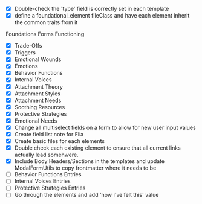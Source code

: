 ---
---

- [x] Double-check the 'type' field is correctly set in each template
- [x] define a foundational_element fileClass and have each element inherit the common traits from it

Foundations Forms Functioning
- [x] Trade-Offs
- [x] Triggers
- [x] Emotional Wounds
- [x] Emotions
- [x] Behavior Functions
- [x] Internal Voices
- [x] Attachment Theory
- [x] Attachment Styles
- [x] Attachment Needs
- [x] Soothing Resources
- [x] Protective Strategies
- [x] Emotional Needs
- [x] Change all multiselect fields on a form to allow for new user input values
- [x] Create field list note for Elia
- [x] Create basic files for each elements
- [x] Double check each existing element to ensure that all current links actually lead somehwere. 
- [x] Include Body Headers/Sections in the templates and update ModalFormUtils to copy frontmatter where it needs to be
- [ ] Behavior Functions Entries
- [ ] Internal Voices Entries
- [ ] Protective Strategies Entries
- [ ] Go through the elements and add 'how I've felt this' value
